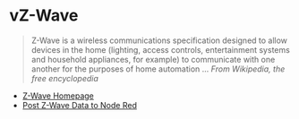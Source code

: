 vZ-Wave
==

> Z-Wave is a wireless communications specification designed to allow devices in the home (lighting, access controls, entertainment systems and household appliances, for example) to communicate with one another for the purposes of home automation ... *From Wikipedia, the free encyclopedia*

- [Z-Wave Homepage](http://www.z-wave.com/)
- [Post Z-Wave Data to Node Red](https://www.ibm.com/developerworks/community/blogs/cee6c09c-a315-4b04-ad14-57d6a60fa8bb/entry/post_z_wave_data_to_node_red?lang=en)

